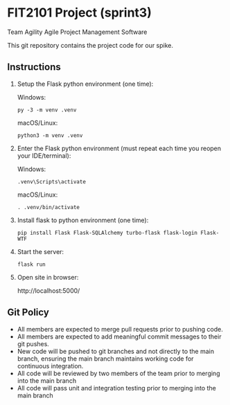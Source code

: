 # FIT2101 Project (sprint3)
Team Agility
Agile Project Management Software

This git repository contains the project code for our spike. 

## Instructions

1. Setup the Flask python environment (one time):

   Windows:

   ```
   py -3 -m venv .venv
   ```

   macOS/Linux:

   ```
   python3 -m venv .venv
   ```

2. Enter the Flask python environment (must repeat each time you reopen your IDE/terminal):

   Windows:

   ```
   .venv\Scripts\activate
   ```

   macOS/Linux:

   ```
   . .venv/bin/activate
   ```

3. Install flask to python environment (one time):

   ```shell
   pip install Flask Flask-SQLAlchemy turbo-flask flask-login Flask-WTF
   ```

4. Start the server:

   ```
   flask run
   ```

5. Open site in browser:

   http://localhost:5000/

## Git Policy

* All members are expected to merge pull requests prior to pushing code.
* All members are expected to add meaningful commit messages to their git pushes.
* New code will be pushed to git branches and not directly to the main branch, ensuring the main branch maintains working code for continuous integration.
* All code will be reviewed by two members of the team prior to merging into the main branch
* All code will pass unit and integration testing prior to merging into the main branch
